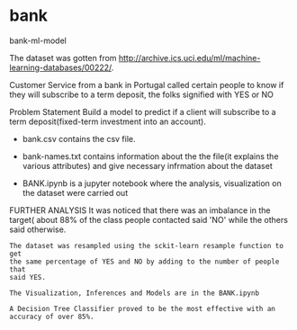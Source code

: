 # bank
bank-ml-model

The dataset was gotten from 
http://archive.ics.uci.edu/ml/machine-learning-databases/00222/.


Customer Service from a bank in Portugal called certain people to know if
they will subscribe to a term deposit, the folks signified with YES or NO

Problem Statement
	Build a model to predict if a client will subscribe to  a
	term deposit(fixed-term investment into an account).

- bank.csv contains the csv file.

- bank-names.txt contains information about the the file(it explains the 
various attributes) and give necessary infrmation about the dataset

- BANK.ipynb is a jupyter notebook where the analysis, visualization 
on the dataset were carried out

FURTHER ANALYSIS
	It was noticed that there was an imbalance in the target(
	about 88% of the class people contacted said 'NO' while the others
	said otherwise.

	The dataset was resampled using the sckit-learn resample function to get
	the same percentage of YES and NO by adding to the number of people that
	said YES.

	The Visualization, Inferences and Models are in the BANK.ipynb

	A Decision Tree Classifier proved to be the most effective with an
	accuracy of over 85%.

